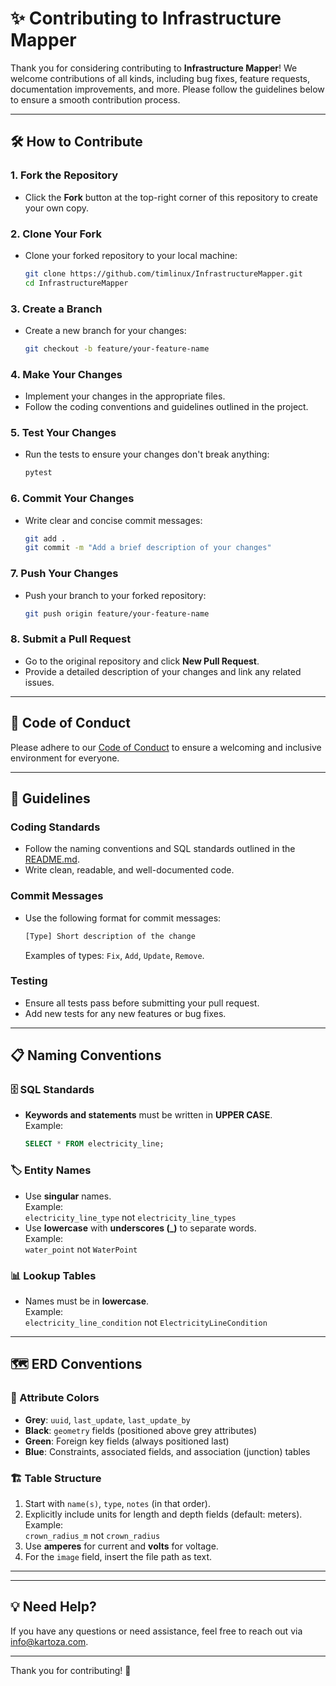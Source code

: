 # ✨ Contributing to Infrastructure Mapper

Thank you for considering contributing to **Infrastructure Mapper**! We welcome contributions of all kinds, including bug fixes, feature requests, documentation improvements, and more. Please follow the guidelines below to ensure a smooth contribution process.

---

## 🛠️ How to Contribute

### 1. Fork the Repository

- Click the **Fork** button at the top-right corner of this repository to create your own copy.

### 2. Clone Your Fork

- Clone your forked repository to your local machine:

  ```bash
  git clone https://github.com/timlinux/InfrastructureMapper.git
  cd InfrastructureMapper
  ```

### 3. Create a Branch

- Create a new branch for your changes:

  ```bash
  git checkout -b feature/your-feature-name
  ```

### 4. Make Your Changes

- Implement your changes in the appropriate files.
- Follow the coding conventions and guidelines outlined in the project.

### 5. Test Your Changes

- Run the tests to ensure your changes don't break anything:

  ```bash
  pytest
  ```

### 6. Commit Your Changes

- Write clear and concise commit messages:

  ```bash
  git add .
  git commit -m "Add a brief description of your changes"
  ```

### 7. Push Your Changes

- Push your branch to your forked repository:

  ```bash
  git push origin feature/your-feature-name
  ```

### 8. Submit a Pull Request

- Go to the original repository and click **New Pull Request**.
- Provide a detailed description of your changes and link any related issues.

---

## 🧹 Code of Conduct

Please adhere to our [Code of Conduct](CODE_OF_CONDUCT.md) to ensure a welcoming and inclusive environment for everyone.

---

## 📝 Guidelines

### Coding Standards

- Follow the naming conventions and SQL standards outlined in the [README.md](README.md).
- Write clean, readable, and well-documented code.

### Commit Messages

- Use the following format for commit messages:

  ```bash
  [Type] Short description of the change
  ```

  Examples of types: `Fix`, `Add`, `Update`, `Remove`.

### Testing

- Ensure all tests pass before submitting your pull request.
- Add new tests for any new features or bug fixes.

---

## 📋 Naming Conventions

### 🗄️ SQL Standards

- **Keywords and statements** must be written in **UPPER CASE**.  
  Example:  

  ```sql
  SELECT * FROM electricity_line;
  ```

### 🏷️ Entity Names

- Use **singular** names.  
  Example:  
  ```electricity_line_type``` not ```electricity_line_types```
- Use **lowercase** with **underscores (_)** to separate words.  
  Example:  
  ```water_point``` not ```WaterPoint```

### 📊 Lookup Tables

- Names must be in **lowercase**.  
  Example:  
  ```electricity_line_condition``` not ```ElectricityLineCondition```

---

## 🗺️ ERD Conventions

### 🎨 Attribute Colors

- **Grey**: `uuid`, `last_update`, `last_update_by`  
- **Black**: `geometry` fields (positioned above grey attributes)  
- **Green**: Foreign key fields (always positioned last)  
- **Blue**: Constraints, associated fields, and association (junction) tables  

### 🏗️ Table Structure

1. Start with `name(s)`, `type`, `notes` (in that order).  
2. Explicitly include units for length and depth fields (default: meters).  
   Example:  
   ```crown_radius_m``` not ```crown_radius```
3. Use **amperes** for current and **volts** for voltage.  
4. For the `image` field, insert the file path as text.

---

---

## 💡 Need Help?

If you have any questions or need assistance, feel free to reach out via [info@kartoza.com](mailto:info@kartoza.com).

---

Thank you for contributing! 🚀
